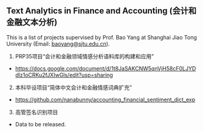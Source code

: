 Text Analytics in Finance and Accounting (会计和金融文本分析)
---
This is a list of projects supervised by Prof. Bao Yang at Shanghai Jiao Tong University (Email: baoyang@sjtu.edu.cn).

1. PRP35项目“会计和金融领域情感分析语料库的构建和应用”
  - https://docs.google.com/document/d/1t8JaSAKCNW5qnVjH58cF0LJYDdlz1oCRKu2fJXIwGls/edit?usp=sharing

2. 本科毕设项目“简体中文会计和金融情感词典扩充”
  - https://github.com/nanabunny/accounting_financial_sentiment_dict_exp

3. 高管签名识别项目
  - Data to be released.
